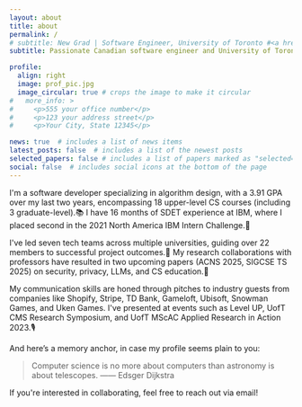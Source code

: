 ```yaml
---
layout: about
title: about
permalink: /
# subtitle: New Grad | Software Engineer, University of Toronto #<a href='#'>Affiliations</a>. Address. Contacts. Moto. Etc.
subtitle: Passionate Canadian software engineer and University of Toronto graduate. 🦫

profile:
  align: right
  image: prof_pic.jpg
  image_circular: true # crops the image to make it circular
#   more_info: >
#     <p>555 your office number</p>
#     <p>123 your address street</p>
#     <p>Your City, State 12345</p>

news: true  # includes a list of news items
latest_posts: false  # includes a list of the newest posts
selected_papers: false # includes a list of papers marked as "selected={true}"
social: false  # includes social icons at the bottom of the page
---
```


I'm a software developer specializing in algorithm design, with a 3.91 GPA over my last two years, encompassing 18 upper-level CS courses (including 3 graduate-level).📚 I have 16 months of SDET experience at IBM, where I placed second in the 2021 North America IBM Intern Challenge.💼 

I've led seven tech teams across multiple universities, guiding over 22 members to successful project outcomes.🤝 My research collaborations with professors have resulted in two upcoming papers (ACNS 2025, SIGCSE TS 2025) on security, privacy, LLMs, and CS education.🔬

My communication skills are honed through pitches to industry guests from companies like Shopify, Stripe, TD Bank, Gameloft, Ubisoft, Snowman Games, and Uken Games. I've presented at events such as Level UP, UofT CMS Research Symposium, and UofT MScAC Applied Research in Action 2023.🎙️ 

And here’s a memory anchor, in case my profile seems plain to you:
> Computer science is no more about computers than astronomy is about telescopes.
> —— Edsger Dijkstra

If you're interested in collaborating, feel free to reach out via email!

<!-- Versiona 1: -->
<!-- > Computer science is no more about computers than astronomy is about telescopes.
> —— Edsger Dijkstra

Inspired by the idea of computer science as a 'telescope' to explore the universe of possibilities, I delved into multiple areas during my undergraduate studies. These roles included backend development, game development (with a focus on graphics and geometry), and research in crypto/Web3. I'm passionate about solving real-world problems with the power of technology and am incredibly grateful for the support of my teammates and professors. Over the past few years, I have gained valuable experience and leadership skills. 

If you are interested in collaborating, please feel free to reach out via email! -->

<!-- In a quest to learn how to use the "telescope" and explore the "universe" during my undergraduate studies, I delved into multiple areas of computer science while adopting various identities. 
These roles included working as 
- a backend developer in the field of computer engineering, 
- a game developer in the field of computer graphics/geometry processing, and
- a researcher in the field of crypto/Web3.

I find it exciting that our world is changing so rapidly, bringing new problems to identify and solve. I am incredibly thankful to my teammates and professors, and I enjoy applying theoretical knowledge to solve real-world problems.

Over the past few years, I have gained valuable work and research experience, as well as developed my leadership skills. If you are interested in collaborating after reviewing my CV, please feel free to reach out via email! -->

<!-- Write your biography here. Tell the world about yourself. Link to your favorite [subreddit](http://reddit.com). You can put a picture in, too. The code is already in, just name your picture `prof_pic.jpg` and put it in the `img/` folder.

Put your address / P.O. box / other info right below your picture. You can also disable any of these elements by editing `profile` property of the YAML header of your `_pages/about.md`. Edit `_bibliography/papers.bib` and Jekyll will render your [publications page](/al-folio/publications/) automatically.

Link to your social media connections, too. This theme is set up to use [Font Awesome icons](https://fontawesome.com/) and [Academicons](https://jpswalsh.github.io/academicons/), like the ones below. Add your Facebook, Twitter, LinkedIn, Google Scholar, or just disable all of them. -->